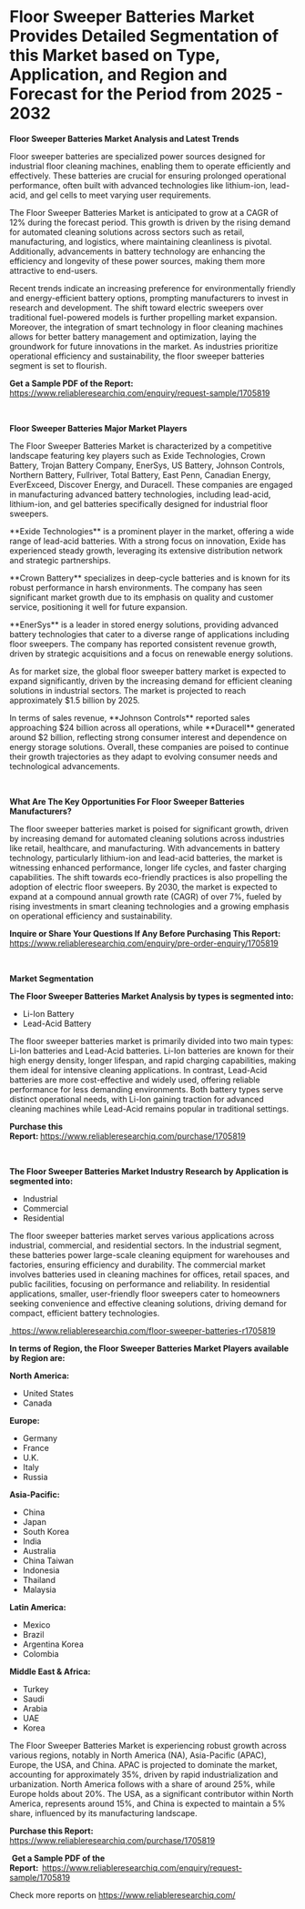 <p><h1>Floor Sweeper Batteries Market Provides Detailed Segmentation of this Market based on Type, Application, and Region and Forecast for the Period from 2025 - 2032</h1></p><p><strong>Floor Sweeper Batteries Market Analysis and Latest Trends</strong></p>
<p><p>Floor sweeper batteries are specialized power sources designed for industrial floor cleaning machines, enabling them to operate efficiently and effectively. These batteries are crucial for ensuring prolonged operational performance, often built with advanced technologies like lithium-ion, lead-acid, and gel cells to meet varying user requirements.</p><p>The Floor Sweeper Batteries Market is anticipated to grow at a CAGR of 12% during the forecast period. This growth is driven by the rising demand for automated cleaning solutions across sectors such as retail, manufacturing, and logistics, where maintaining cleanliness is pivotal. Additionally, advancements in battery technology are enhancing the efficiency and longevity of these power sources, making them more attractive to end-users.</p><p>Recent trends indicate an increasing preference for environmentally friendly and energy-efficient battery options, prompting manufacturers to invest in research and development. The shift toward electric sweepers over traditional fuel-powered models is further propelling market expansion. Moreover, the integration of smart technology in floor cleaning machines allows for better battery management and optimization, laying the groundwork for future innovations in the market. As industries prioritize operational efficiency and sustainability, the floor sweeper batteries segment is set to flourish.</p></p>
<p><strong>Get a Sample PDF of the Report:&nbsp;</strong> <a href="https://www.reliableresearchiq.com/enquiry/request-sample/1705819?utm_campaign=3100&utm_medium=2&utm_source=Github&utm_content=ia&utm_term=27032025&utm_id=floor-sweeper-batteries">https://www.reliableresearchiq.com/enquiry/request-sample/1705819</a></p>
<p>&nbsp;</p>
<p><strong>Floor Sweeper Batteries Major Market Players</strong></p>
<p><p>The Floor Sweeper Batteries Market is characterized by a competitive landscape featuring key players such as Exide Technologies, Crown Battery, Trojan Battery Company, EnerSys, US Battery, Johnson Controls, Northern Battery, Fullriver, Total Battery, East Penn, Canadian Energy, EverExceed, Discover Energy, and Duracell. These companies are engaged in manufacturing advanced battery technologies, including lead-acid, lithium-ion, and gel batteries specifically designed for industrial floor sweepers.</p><p>**Exide Technologies** is a prominent player in the market, offering a wide range of lead-acid batteries. With a strong focus on innovation, Exide has experienced steady growth, leveraging its extensive distribution network and strategic partnerships. </p><p>**Crown Battery** specializes in deep-cycle batteries and is known for its robust performance in harsh environments. The company has seen significant market growth due to its emphasis on quality and customer service, positioning it well for future expansion.</p><p>**EnerSys** is a leader in stored energy solutions, providing advanced battery technologies that cater to a diverse range of applications including floor sweepers. The company has reported consistent revenue growth, driven by strategic acquisitions and a focus on renewable energy solutions.</p><p>As for market size, the global floor sweeper battery market is expected to expand significantly, driven by the increasing demand for efficient cleaning solutions in industrial sectors. The market is projected to reach approximately $1.5 billion by 2025.</p><p>In terms of sales revenue, **Johnson Controls** reported sales approaching $24 billion across all operations, while **Duracell** generated around $2 billion, reflecting strong consumer interest and dependence on energy storage solutions. Overall, these companies are poised to continue their growth trajectories as they adapt to evolving consumer needs and technological advancements.</p></p>
<p>&nbsp;</p>
<p><strong>What Are The Key Opportunities For Floor Sweeper Batteries Manufacturers?</strong></p>
<p><p>The floor sweeper batteries market is poised for significant growth, driven by increasing demand for automated cleaning solutions across industries like retail, healthcare, and manufacturing. With advancements in battery technology, particularly lithium-ion and lead-acid batteries, the market is witnessing enhanced performance, longer life cycles, and faster charging capabilities. The shift towards eco-friendly practices is also propelling the adoption of electric floor sweepers. By 2030, the market is expected to expand at a compound annual growth rate (CAGR) of over 7%, fueled by rising investments in smart cleaning technologies and a growing emphasis on operational efficiency and sustainability.</p></p>
<p><strong>Inquire or Share Your Questions If Any Before Purchasing This Report:</strong> <a href="https://www.reliableresearchiq.com/enquiry/pre-order-enquiry/1705819?utm_campaign=3100&utm_medium=2&utm_source=Github&utm_content=ia&utm_term=27032025&utm_id=floor-sweeper-batteries">https://www.reliableresearchiq.com/enquiry/pre-order-enquiry/1705819</a></p>
<p>&nbsp;</p>
<p><strong>Market Segmentation</strong></p>
<p><strong>The Floor Sweeper Batteries Market Analysis by types is segmented into:</strong></p>
<p><ul><li>Li-Ion Battery</li><li>Lead-Acid Battery</li></ul></p>
<p><p>The floor sweeper batteries market is primarily divided into two main types: Li-Ion batteries and Lead-Acid batteries. Li-Ion batteries are known for their high energy density, longer lifespan, and rapid charging capabilities, making them ideal for intensive cleaning applications. In contrast, Lead-Acid batteries are more cost-effective and widely used, offering reliable performance for less demanding environments. Both battery types serve distinct operational needs, with Li-Ion gaining traction for advanced cleaning machines while Lead-Acid remains popular in traditional settings.</p></p>
<p><strong>Purchase this Report:&nbsp;</strong><a href="https://www.reliableresearchiq.com/purchase/1705819?utm_campaign=3100&utm_medium=2&utm_source=Github&utm_content=ia&utm_term=27032025&utm_id=floor-sweeper-batteries">https://www.reliableresearchiq.com/purchase/1705819</a></p>
<p>&nbsp;</p>
<p><strong>The Floor Sweeper Batteries Market Industry Research by Application is segmented into:</strong></p>
<p><ul><li>Industrial</li><li>Commercial</li><li>Residential</li></ul></p>
<p><p>The floor sweeper batteries market serves various applications across industrial, commercial, and residential sectors. In the industrial segment, these batteries power large-scale cleaning equipment for warehouses and factories, ensuring efficiency and durability. The commercial market involves batteries used in cleaning machines for offices, retail spaces, and public facilities, focusing on performance and reliability. In residential applications, smaller, user-friendly floor sweepers cater to homeowners seeking convenience and effective cleaning solutions, driving demand for compact, efficient battery technologies.</p></p>
<p><a href="https://www.reliableresearchiq.com/floor-sweeper-batteries-r1705819?utm_campaign=3100&utm_medium=2&utm_source=Github&utm_content=ia&utm_term=27032025&utm_id=floor-sweeper-batteries">&nbsp;https://www.reliableresearchiq.com/floor-sweeper-batteries-r1705819</a></p>
<p><strong>In terms of Region, the Floor Sweeper Batteries Market Players available by Region are:</strong></p>
<p>
    <p> <strong> North America: </strong>
        <ul>
            <li>United States</li>
            <li>Canada</li>
        </ul>
        </p> 
    <p> <strong> Europe: </strong>
        <ul>
            <li>Germany</li>
            <li>France</li>
            <li>U.K.</li>
            <li>Italy</li>
            <li>Russia</li>
        </ul>
        </p> 
    <p> <strong> Asia-Pacific: </strong>
        <ul>
            <li>China</li>
            <li>Japan</li>
            <li>South Korea</li>
            <li>India</li>
            <li>Australia</li>
            <li>China Taiwan</li>
            <li>Indonesia</li>
            <li>Thailand</li>
            <li>Malaysia</li>
        </ul>
        </p> 
    <p> <strong> Latin America: </strong>
        <ul>
            <li>Mexico</li>
            <li>Brazil</li>
            <li>Argentina Korea</li>
            <li>Colombia</li>
        </ul>
        </p> 
    <p> <strong> Middle East & Africa: </strong>
        <ul>
            <li>Turkey</li>
            <li>Saudi</li>
            <li>Arabia</li>
            <li>UAE</li>
            <li>Korea</li>
        </ul>
    </p>
    </p>
<p><p>The Floor Sweeper Batteries Market is experiencing robust growth across various regions, notably in North America (NA), Asia-Pacific (APAC), Europe, the USA, and China. APAC is projected to dominate the market, accounting for approximately 35%, driven by rapid industrialization and urbanization. North America follows with a share of around 25%, while Europe holds about 20%. The USA, as a significant contributor within North America, represents around 15%, and China is expected to maintain a 5% share, influenced by its manufacturing landscape.</p></p>
<p><strong>Purchase this Report: </strong><a href="https://www.reliableresearchiq.com/purchase/1705819?utm_campaign=3100&utm_medium=2&utm_source=Github&utm_content=ia&utm_term=27032025&utm_id=floor-sweeper-batteries">https://www.reliableresearchiq.com/purchase/1705819</a></p>
<p>&nbsp;<strong>Get a Sample PDF of the Report:&nbsp;&nbsp;</strong><a href="https://www.reliableresearchiq.com/enquiry/request-sample/1705819?utm_campaign=3100&utm_medium=2&utm_source=Github&utm_content=ia&utm_term=27032025&utm_id=floor-sweeper-batteries">https://www.reliableresearchiq.com/enquiry/request-sample/1705819</a></p>
<p><strong></strong></p>
<p>Check more reports on <a href="https://www.reliableresearchiq.com/?utm_campaign=3100&utm_medium=2&utm_source=Github&utm_content=ia&utm_term=27032025&utm_id=floor-sweeper-batteries">https://www.reliableresearchiq.com/</a></p>